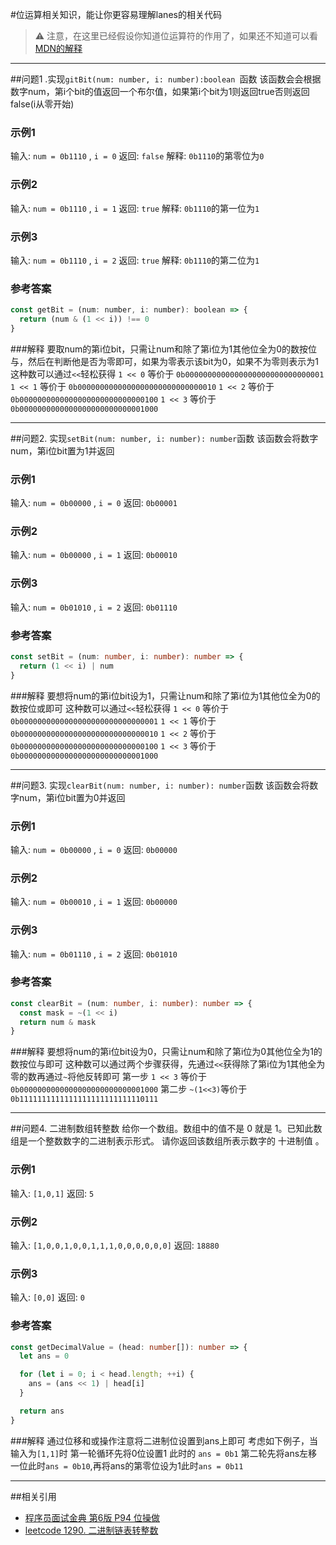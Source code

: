 #位运算相关知识，能让你更容易理解lanes的相关代码

> :warning: 注意，在这里已经假设你知道位运算符的作用了，如果还不知道可以看[MDN的解释](https://developer.mozilla.org/zh-CN/docs/Web/JavaScript/Guide/Expressions_and_Operators#%E4%BD%8D%E8%BF%90%E7%AE%97%E7%AC%A6)

___
##问题1 .实现`gitBit(num: number, i: number):boolean `函数
该函数会会根据数字num，第i个bit的值返回一个布尔值，如果第i个bit为1则返回true否则返回false(i从零开始)

### 示例1
输入: `num = 0b1110` , `i = 0`
返回: `false`
解释: `0b1110`的第零位为`0`

### 示例2
输入: `num = 0b1110` , `i = 1`
返回: `true`
解释: `0b1110`的第一位为`1`

### 示例3
输入: `num = 0b1110` , `i = 2`
返回: `true`
解释: `0b1110`的第二位为`1`

### 参考答案

```js
const getBit = (num: number, i: number): boolean => {
  return (num & (1 << i)) !== 0
}
```
###解释
要取num的第i位bit，只需让num和除了第i位为1其他位全为0的数按位与，然后在判断他是否为零即可，如果为零表示该bit为0，如果不为零则表示为1
这种数可以通过`<<`轻松获得
 `1 << 0` 等价于 `0b0000000000000000000000000000001`
 `1 << 1` 等价于 `0b0000000000000000000000000000010`
 `1 << 2` 等价于 `0b0000000000000000000000000000100`
 `1 << 3` 等价于 `0b0000000000000000000000000001000`
___

##问题2. 实现`setBit(num: number, i: number): number`函数
该函数会将数字num，第i位bit置为1并返回

### 示例1
输入: `num = 0b00000` , `i = 0`
返回: `0b00001`

### 示例2
输入: `num = 0b00000` , `i = 1`
返回: `0b00010`

### 示例3
输入: `num = 0b01010` , `i = 2`
返回: `0b01110`

### 参考答案

```ts
const setBit = (num: number, i: number): number => {
  return (1 << i) | num
}
```
###解释
要想将num的第i位bit设为1，只需让num和除了第i位为1其他位全为0的数按位或即可
这种数可以通过`<<`轻松获得
 `1 << 0` 等价于 `0b0000000000000000000000000000001`
 `1 << 1` 等价于 `0b0000000000000000000000000000010`
 `1 << 2` 等价于 `0b0000000000000000000000000000100`
 `1 << 3` 等价于 `0b0000000000000000000000000001000`
___

##问题3. 实现`clearBit(num: number, i: number): number`函数
该函数会将数字num，第i位bit置为0并返回

### 示例1
输入: `num = 0b00000` , `i = 0`
返回: `0b00000`

### 示例2
输入: `num = 0b00010` , `i = 1`
返回: `0b00000`

### 示例3
输入: `num = 0b01110` , `i = 2`
返回: `0b01010`

### 参考答案

```ts
const clearBit = (num: number, i: number): number => {
  const mask = ~(1 << i)
  return num & mask
}
```
###解释
要想将num的第i位bit设为0，只需让num和除了第i位为0其他位全为1的数按位与即可
这种数可以通过两个步骤获得，先通过`<<`获得除了第i位为1其他全为零的数再通过`~`将他反转即可
第一步
`1 << 3` 等价于 `0b0000000000000000000000000001000`
 第二步
 `~(1<<3)`等价于`0b1111111111111111111111111110111`
___

##问题4. 二进制数组转整数
给你一个数组。数组中的值不是 0 就是 1。已知此数组是一个整数数字的二进制表示形式。
请你返回该数组所表示数字的 十进制值 。

### 示例1
输入: `[1,0,1]`
返回: `5`

### 示例2
输入: `[1,0,0,1,0,0,1,1,1,0,0,0,0,0,0]`
返回: `18880`

### 示例3
输入: `[0,0]`
返回: `0`

### 参考答案

```ts
const getDecimalValue = (head: number[]): number => {
  let ans = 0

  for (let i = 0; i < head.length; ++i) {
    ans = (ans << 1) | head[i]
  }

  return ans
}
```
###解释
通过位移和或操作注意将二进制位设置到ans上即可
考虑如下例子，当输入为`[1,1]`时
第一轮循环先将0位设置1 此时的 `ans = 0b1`
第二轮先将ans左移一位此时`ans = 0b10`,再将ans的第零位设为1此时`ans = 0b11`
___

##相关引用
- [程序员面试金典 第6版 P94 位操做](http://product.dangdang.com/27941258.html)
- [leetcode 1290. 二进制链表转整数](https://leetcode-cn.com/problems/convert-binary-number-in-a-linked-list-to-integer/)